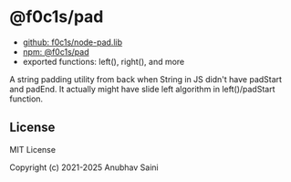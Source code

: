 # @f0c1s/pad

-   [github: f0c1s/node-pad.lib](https://github.com/f0c1s/node-pad.lib)
-   [npm: @f0c1s/pad](https://www.npmjs.com/package/@f0c1s/pad)
-   exported functions: left(), right(), and more

A string padding utility from back when String in JS didn't have padStart and padEnd. It actually might have slide left algorithm in left()/padStart function.

## License

MIT License

Copyright (c) 2021-2025 Anubhav Saini
